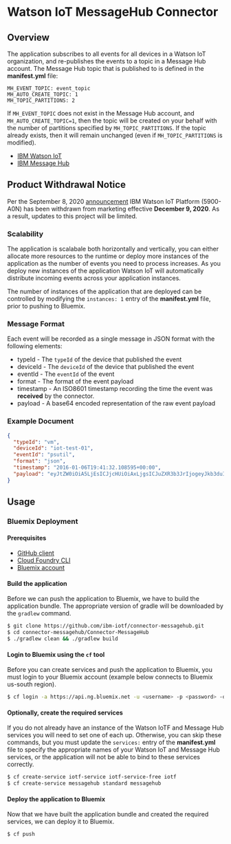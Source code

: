# Watson IoT MessageHub Connector

## Overview
The application subscribes to all events for all devices in a Watson IoT organization, and re-publishes the events to a topic in a Message Hub account.  The Message Hub topic that is published to is defined in the **manifest.yml** file:  
```
MH_EVENT_TOPIC: event_topic  
MH_AUTO_CREATE_TOPIC: 1  
MH_TOPIC_PARTITIONS: 2  
```  
If `MH_EVENT_TOPIC` does not exist in the Message Hub account, and `MH_AUTO_CREATE_TOPIC=1`, then the topic will be created on your behalf with the number of partitions specified by `MH_TOPIC_PARTITIONS`.  If the topic already exists, then it will remain unchanged (even if `MH_TOPIC_PARTITIONS` is modified).

- [IBM Watson IoT](https://internetofthings.ibmcloud.com)
- [IBM Message Hub](https://developer.ibm.com/messaging/message-hub/)

## Product Withdrawal Notice
Per the September 8, 2020 [announcement](https://www-01.ibm.com/common/ssi/cgi-bin/ssialias?subtype=ca&infotype=an&appname=iSource&supplier=897&letternum=ENUS920-136#rprodnx) IBM Watson IoT Platform (5900-A0N) has been withdrawn from marketing effective **December 9, 2020**.  As a result, updates to this project will be limited.

### Scalability
The application is scalabale both horizontally and vertically, you can either allocate more resources to the runtime or deploy more instances of the application as the number of events you need to process increases.  As you deploy new instances of the application Watson IoT will automatically distribute incoming events across your application instances.  

The number of instances of the application that are deployed can be controlled by modifying the `instances: 1` entry of the **manifest.yml** file, prior to pushing to Bluemix.

### Message Format
Each event will be recorded as a single message in JSON format with the following elements:  
- typeId - The ``typeId`` of the device that published the event  
- deviceId - The ``deviceId`` of the device that published the event  
- eventId - The ``eventId`` of the event  
- format - The format of the event payload  
- timestamp - An ISO8601 timestamp recording the time the event was **received** by the connector.  
- payload - A base64 encoded representation of the raw event payload  

### Example Document
```json
{
  "typeId": "vm",
  "deviceId": "iot-test-01",
  "eventId": "psutil",  
  "format": "json",
  "timestamp": "2016-01-06T19:41:32.108595+00:00",
  "payload": "eyJtZW0iOiA5LjEsICJjcHUiOiAxLjgsICJuZXR3b3JrIjogeyJkb3duIjogMC42OCwgInVwIjog MC4wMn19 "
}
```

## Usage

### Bluemix Deployment

#### Prerequisites
+ [GitHub client](https://github.com/)
+ [Cloud Foundry CLI](https://github.com/cloudfoundry/cli/releases)
+ [Bluemix account](https://bluemix.net/registration)

#### Build the application
Before we can push the application to Bluemix, we have to build the application bundle.  The appropriate version of gradle will be downloaded by the `gradlew` command.
```bash
$ git clone https://github.com/ibm-iotf/connector-messagehub.git
$ cd connector-messagehub/Connector-MessageHub
$ ./gradlew clean && ./gradlew build
```

#### Login to Bluemix using the `cf` tool
Before you can create services and push the application to Bluemix, you must login to your Bluemix account (example below connects to Bluemix us-south region).
```bash
$ cf login -a https://api.ng.bluemix.net -u <username> -p <password> -o <org> -s <space>
```

#### Optionally, create the required services
If you do not already have an instance of the Watson IoTF and Message Hub services you will need to set one of each up. Otherwise, you can skip these commands, but you must update the `services:` entry of the **manifest.yml** file to specify the appropriate names of your Watson IoT and Message Hub services, or the application will not be able to bind to these services correctly.
```bash
$ cf create-service iotf-service iotf-service-free iotf
$ cf create-service messagehub standard messagehub
```

#### Deploy the application to Bluemix
Now that we have built the application bundle and created the required services, we can deploy it to Bluemix.
```bash
$ cf push
```
